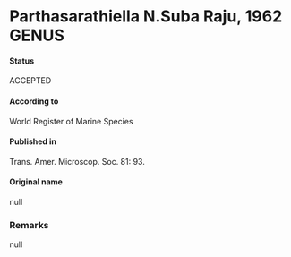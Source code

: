 # Parthasarathiella N.Suba Raju, 1962 GENUS

#### Status
ACCEPTED

#### According to
World Register of Marine Species

#### Published in
Trans. Amer. Microscop. Soc. 81: 93.

#### Original name
null

### Remarks
null